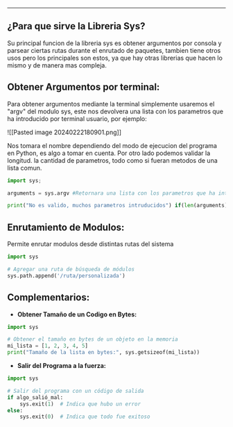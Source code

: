 
---
##  ¿Para que sirve la Libreria Sys?
Su principal funcion de la libreria sys es obtener argumentos por consola y parsear ciertas rutas durante el enrutado de paquetes, tambien tiene otros usos pero los principales son estos, ya que hay otras librerias que hacen lo mismo y de manera mas compleja.


## Obtener Argumentos por terminal:
Para obtener argumentos mediante la terminal simplemente usaremos el "argv" del modulo sys, este nos devolvera una lista con los parametros que ha introducido por terminal usuario, por ejemplo:

![[Pasted image 20240222180901.png]]

Nos tomara el nombre dependiendo del modo de ejecucion del programa en Python, es algo a tomar en cuenta. Por otro lado podemos validar la longitud. la cantidad de parametros, todo como si fueran metodos de una lista comun. 

```python
import sys;

arguments = sys.argv #Retornara una lista con los parametros que ha introducido el usuario por consola

print("No es valido, muchos parametros intruducidos") if(len(arguments) > 3) else print("Parametros dentro del rango permitido")

```
## Enrutamiento de Modulos:
Permite enrutar modulos desde distintas rutas del sistema
```python
import sys

# Agregar una ruta de búsqueda de módulos
sys.path.append('/ruta/personalizada')
```




## Complementarios:
- **Obtener Tamaño de un Codigo en Bytes:**
```python
import sys

# Obtener el tamaño en bytes de un objeto en la memoria
mi_lista = [1, 2, 3, 4, 5]
print("Tamaño de la lista en bytes:", sys.getsizeof(mi_lista))
```

- **Salir del Programa a la fuerza:**
```python
import sys

# Salir del programa con un código de salida
if algo_salió_mal:
    sys.exit(1)  # Indica que hubo un error
else:
    sys.exit(0)  # Indica que todo fue exitoso

```













